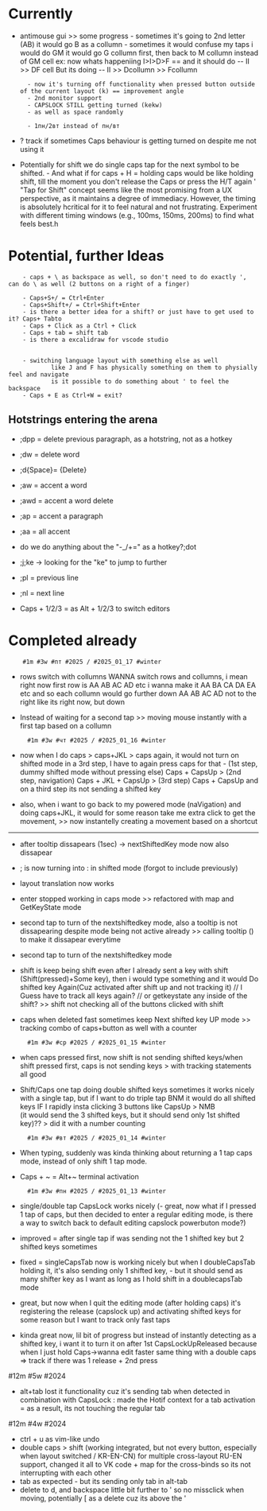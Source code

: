 # Currently
- antimouse gui
        >> some progress
        - sometimes it's going to 2nd letter (AB) it would go B as a collumn
        - sometimes it would confuse my taps
                i would do GM it would go G collumn first, then back to M collumn
                instead of GM cell
                ex: now whats happeniing 
                        I>I>D>F == and it should do 
                        -- II >> DF cell
                        But its doing 
                        -- II >> Dcollumn >> Fcollumn

        - now it's turning off functionality when pressed button outside of the current layout (k) == improvement angle
        - 2nd monitor support
        - CAPSLOCK STILL getting turned (kekw)
        - as well as space randomly

        - 1пн/2вт instead of пн/вт






- ? track if sometimes Caps behaviour is getting turned on despite me not using it
- Potentially for shift we do single caps tap for the next symbol to be shifted.
        - And what if for caps + H = holding caps would be like holding shift,
        till the moment you don't release the Caps or press the H/T again
        '
        "Tap for Shift" concept seems like the most promising from a UX perspective, as it maintains a degree of immediacy. However, the timing is absolutely hcritical for it to feel natural and not frustrating. Experiment with different timing windows (e.g., 100ms, 150ms, 200ms) to find what feels best.h







# Potential, further Ideas
        - caps + \ as backspace as well, so don't need to do exactly ', can do \ as well (2 buttons on a right of a finger)

        - Caps+S+/ = Ctrl+Enter
        - Caps+Shift+/ = Ctrl+Shift+Enter
        - is there a better idea for a shift? or just have to get used to it? Caps+ Tabto
        - Caps + Click as a Ctrl + Click 
        - Caps + tab = shift tab
        - is there a excalidraw for vscode studio    


        - switching language layout with something else as well 
                like J and F has physically something on them to physially feel and navigate
                is it possible to do something about ' to feel the backspace
        - Caps + E as Ctrl+W = exit?


## Hotstrings entering the arena
- ;dpp = delete previous paragraph, as a hotstring, not as a hotkey
- ;dw = delete word
- ;d{Space}= {Delete}

- ;aw = accent a word
- ;awd = accent a word delete
- ;ap = accent a paragraph
- ;aa = all accent 

- do we do anything about the "-_/+=" as a hotkey?;dot
- ;j;ke -> looking for the "ke" to jump to further  
- ;pl = previous line
- ;nl = next line
- Caps + 1/2/3 = as Alt + 1/2/3 to switch editors





# Completed already

        #1m #3w #пт #2025 / #2025_01_17 #winter
<!-- --- cb16c0709ebbb3f4aad112837a64fbf13c2c6ec6 --- -->
+ rows switch with collumns
WANNA switch rows and collumns,
i mean right now first row is AA AB AC AD etc
i wanna make it  AA BA CA DA EA etc
and so each collumn would go further down
AA AB AC AD not to the right like its right now, but down

+ Instead of waiting for a second tap
        >> moving mouse instantly with a first tap based on a collumn



        #1m #3w #чт #2025 / #2025_01_16 #winter
<!-- 4d3e47e694d299874602a7191789cce0be1e7adb -->
+ now when I do caps > caps+JKL > caps again, it would not turn on shifted mode in a 3rd step, I have to again press caps for that
        - (1st step, dummy shifted mode without pressing else) Caps + CapsUp 
        > (2nd step, navigation) Caps + JKL + CapsUp 
        > (3rd step) Caps + CapsUp
        and on a third step its not sending a shifted key


+ also, when i want to go back to my powered mode (naVigation) and doing caps+JKL, 
        it would for some reason take me extra click to get the movement, 
        >> now instantelly creating a movement based on a shortcut

---
+ after tooltip dissapears (1sec) -> nextShiftedKey mode now also dissapear

+ ; is now turning into : in shifted mode (forgot to include previously)

+ layout translation now works

+ enter stopped working in caps mode
        >> refactored with map and GetKeyState mode

+ second tap to turn of the nextshiftedkey mode,
        also a tooltip is not dissapearing despite mode being not active already
        >> calling tooltip () to make it dissapear everytime

+ second tap to turn of the nextshiftedkey mode

+ shift is keep being shift even after I already sent a key with shift (Shift(pressed)+Some key), 
        then i would type something and it would Do shifted key Again(Cuz activated after shift up and not tracking it) 
        // I Guess have to track all keys again?
        // or getkeystate any inside of the shift?
                >> shift not checking all of the buttons clicked with shift

+ caps when deleted fast sometimes keep Next shifted key UP mode
        >> tracking combo of caps+button as well with a counter


        #1m #3w #ср #2025 / #2025_01_15 #winter
+ when caps pressed first, now shift is not sending shifted keys/when shift pressed first, caps is not sending keys
        > with tracking statements all good

+ Shift/Caps one tap doing double shifted keys sometimes
it works nicely with a single tap,
but if I want to do triple tap BNM it would do all shifted keys
        IF I rapidly insta clicking 3 buttons like CapsUp > NMB         
        (it would send the 3 shifted keys, but it should send only 1st shifted key)??
        > did it with a number counting


        #1m #3w #вт #2025 / #2025_01_14 #winter
+ When typing, suddenly was kinda thinking about returning a 1 tap caps mode, instead of only shift 1 tap mode.
+ Caps + ~ = Alt+~ terminal activation


        #1m #3w #пн #2025 / #2025_01_13 #winter
+ single/double tap CapsLock works nicely (- great, now what if I pressed 1 tap of caps, but then decided to enter a regular editing mode, is there a way to switch back to default editing capslock powerbuton mode?)


+ improved = after single tap if was sending not the 1 shifted key but 2 shifted keys sometimes


+ fixed = singleCapsTab now is working nicely
        but when I doubleCapsTab holding it, 
        it's also sending only 1 shifted key,
        - but it should send as many shifter key as I want as long as I hold shift in a doublecapsTab mode  


+ great, but now when I quit the editing mode (after holding caps)
        it's registering the release (capslock up)
        and activating shifted keys for some reason
        but I want to track only fast taps


+ kinda great now, lil bit of progress
        but instead of instantly detecting as a shifted key,
        i want it to turn it on after 1st CapsLockUpReleased
        because when I just hold Caps->wanna edit faster
        same thing with a double caps => track if there was 1 release + 2nd press

#12m #5w #2024
- alt+tab lost it functionality cuz it's sending tab when detected in combination with CapsLock
        : made the Hotif context for a tab activation
        = as a result, its not touching the regular tab
        

#12m #4w #2024
+ ctrl + u as vim-like undo
+ double caps > shift (working integrated, but not every button, especially when layout switched / KR-EN-CN)
        for multiple cross-layout RU-EN support, changed it all to VK code
        + map for the cross-binds so its not interrupting with each other
+ tab as expected - but its sending only tab in alt-tab
+ delete to d, and backspace little bit further to ' so no missclick when moving, potentially [ as a delete cuz its above the '




